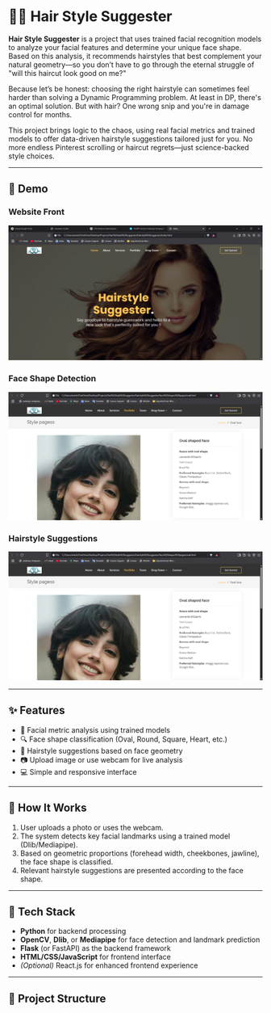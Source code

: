 # 💇‍♀️ Hair Style Suggester

**Hair Style Suggester** is a project that uses trained facial recognition models to analyze your facial features and determine your unique face shape. Based on this analysis, it recommends hairstyles that best complement your natural geometry—so you don’t have to go through the eternal struggle of "will this haircut look good on me?"

Because let’s be honest: choosing the right hairstyle can sometimes feel harder than solving a Dynamic Programming problem. At least in DP, there's an optimal solution. But with hair? One wrong snip and you're in damage control for months.

This project brings logic to the chaos, using real facial metrics and trained models to offer data-driven hairstyle suggestions tailored just for you. No more endless Pinterest scrolling or haircut regrets—just science-backed style choices.

---

## 📸 Demo

### Website Front
![Face Detection Demo](assets/Screenshot%202025-03-17%20235011.png)

### Face Shape Detection  
![Face Detection Demo](assets/Screenshot%202025-04-20%20152749.png)

### Hairstyle Suggestions  
![Hairstyle Suggestion Example](assets/Screenshot%202025-04-20%20152749.png)

---

## ✨ Features

- 🧠 Facial metric analysis using trained models
- 🔍 Face shape classification (Oval, Round, Square, Heart, etc.)
- 💇 Hairstyle suggestions based on face geometry
- 📷 Upload image or use webcam for live analysis
- 💻 Simple and responsive interface

---

## 🧠 How It Works

1. User uploads a photo or uses the webcam.
2. The system detects key facial landmarks using a trained model (Dlib/Mediapipe).
3. Based on geometric proportions (forehead width, cheekbones, jawline), the face shape is classified.
4. Relevant hairstyle suggestions are presented according to the face shape.

---

## 🧰 Tech Stack

- **Python** for backend processing
- **OpenCV**, **Dlib**, or **Mediapipe** for face detection and landmark prediction
- **Flask** (or FastAPI) as the backend framework
- **HTML/CSS/JavaScript** for frontend interface
- *(Optional)* React.js for enhanced frontend experience

---

## 📁 Project Structure

